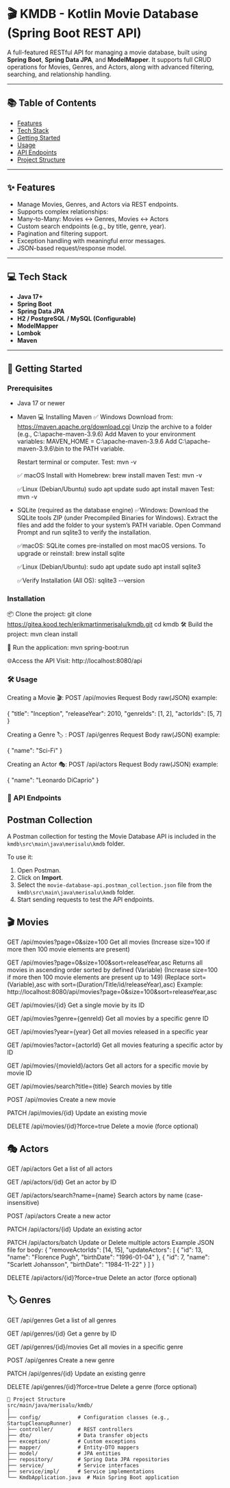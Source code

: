 # 🎬 KMDB - Kotlin Movie Database (Spring Boot REST API)

A full-featured RESTful API for managing a movie database, built using **Spring Boot**, **Spring Data JPA**, and **ModelMapper**. It supports full CRUD operations for Movies, Genres, and Actors, along with advanced filtering, searching, and relationship handling.

---

## 📚 Table of Contents

- [Features](#features)
- [Tech Stack](#tech-stack)
- [Getting Started](#getting-started)
- [Usage](#usage)
- [API Endpoints](#api-endpoints)
- [Project Structure](#project-structure)

---

## ✨ Features
- Manage Movies, Genres, and Actors via REST endpoints.
- Supports complex relationships:
- Many-to-Many: Movies ↔ Genres, Movies ↔ Actors
- Custom search endpoints (e.g., by title, genre, year).
- Pagination and filtering support.
- Exception handling with meaningful error messages.
- JSON-based request/response model.

---

## 💻 Tech Stack

- **Java 17+**
- **Spring Boot**
- **Spring Data JPA**
- **H2 / PostgreSQL / MySQL (Configurable)**
- **ModelMapper**
- **Lombok**
- **Maven**

---

## 🚀 Getting Started

### Prerequisites
- Java 17 or newer
- Maven
    💻 Installing Maven
    ✅ Windows
    Download from: https://maven.apache.org/download.cgi
    Unzip the archive to a folder (e.g., C:\apache-maven-3.9.6)
    Add Maven to your environment variables:
        MAVEN_HOME = C:\apache-maven-3.9.6
        Add C:\apache-maven-3.9.6\bin to the PATH variable.

    Restart terminal or computer.
    Test:
    mvn -v

    ✅ macOS
    Install with Homebrew:
    brew install maven
    Test:
    mvn -v

    ✅Linux (Debian/Ubuntu)
    sudo apt update
    sudo apt install maven
    Test:
    mvn -v

- SQLite (required as the database engine)
    ✅Windows:
        Download the SQLite tools ZIP (under Precompiled Binaries for Windows).
        Extract the files and add the folder to your system’s PATH variable.
        Open Command Prompt and run sqlite3 to verify the installation.

    ✅macOS:
    SQLite comes pre-installed on most macOS versions. To upgrade or reinstall:
    brew install sqlite

    ✅Linux (Debian/Ubuntu):
        sudo apt update
        sudo apt install sqlite3

    ✅Verify Installation (All OS):
        sqlite3 --version


### Installation

📦 Clone the project:
    git clone https://gitea.kood.tech/erikmartinmerisalu/kmdb.git
    cd kmdb
🛠 Build the project:
    mvn clean install

🚀 Run the application:
    mvn spring-boot:run

🌐Access the API
    Visit: http://localhost:8080/api

### 🛠️ Usage

Creating a Movie 🎬:
    POST /api/movies
    Request Body raw(JSON) example:

{
"title": "Inception",
"releaseYear": 2010,
"genreIds": [1, 2],
"actorIds": [5, 7]
}

Creating a Genre 🏷️ :
    POST /api/genres
    Request Body raw(JSON) example:

{
"name": "Sci-Fi"
}

Creating an Actor 🎭:
    POST /api/actors
    Request Body raw(JSON) example:

{
"name": "Leonardo DiCaprio"
}

### 📡 API Endpoints

## Postman Collection
A Postman collection for testing the Movie Database API is included in the `kmdb\src\main\java\merisalu\kmdb` folder.

To use it:
1. Open Postman.
2. Click on **Import**.
3. Select the `movie-database-api.postman_collection.json` file from the `kmdb\src\main\java\merisalu\kmdb` folder.
4. Start sending requests to test the API endpoints.

## 🎬 Movies

GET /api/movies?page=0&size=100
    Get all movies (Increase size=100 if more then 100 movie elements are present)

GET /api/movies?page=0&size=100&sort=releaseYear,asc
    Returns all movies in ascending order sorted by defined (Variable)
    (Increase size=100 if more then 100 movie elements are present up to 149)
    (Replace sort=(Variable),asc with sort=(Duration/Title/id/releaseYear),asc)
    Example: http://localhost:8080/api/movies?page=0&size=100&sort=releaseYear,asc

GET /api/movies/{id}
    Get a single movie by its ID

GET /api/movies?genre={genreId}
    Get all movies by a specific genre ID

GET /api/movies?year={year}
    Get all movies released in a specific year

GET /api/movies?actor={actorId}
    Get all movies featuring a specific actor by ID

GET /api/movies/{movieId}/actors
    Get all actors for a specific movie by movie ID

GET /api/movies/search?title={title}
    Search movies by title

POST /api/movies
    Create a new movie

PATCH /api/movies/{id}
    Update an existing movie

DELETE /api/movies/{id}?force=true
    Delete a movie (force optional)

## 🎭 Actors

GET /api/actors
    Get a list of all actors

GET /api/actors/{id}
    Get an actor by ID

GET /api/actors/search?name={name}
    Search actors by name (case-insensitive)

POST /api/actors
    Create a new actor

PATCH /api/actors/{id}
    Update an existing actor

PATCH /api/actors/batch
    Update or Delete multiple actors
    Example JSON file for body:
{
    "removeActorIds": [14, 15],
    "updateActors": [
        {
        "id": 13,
        "name": "Florence Pugh",
        "birthDate": "1996-01-04"
        },
        {
        "id": 7,
        "name": "Scarlett Johansson",
        "birthDate": "1984-11-22"
        }
    ]
}

DELETE /api/actors/{id}?force=true
    Delete an actor (force optional)

## 🏷️ Genres

GET /api/genres
    Get a list of all genres

GET /api/genres/{id}
    Get a genre by ID

GET /api/genres/{id}/movies
    Get all movies in a specific genre

POST /api/genres
    Create a new genre

PATCH /api/genres/{id}
    Update an existing genre

DELETE /api/genres/{id}?force=true
    Delete a genre (force optional)


```text
📂 Project Structure  
src/main/java/merisalu/kmdb/  
│  
├── config/            # Configuration classes (e.g., StartupCleanupRunner)  
├── controller/        # REST controllers  
├── dto/               # Data transfer objects  
├── exception/         # Custom exceptions  
├── mapper/            # Entity-DTO mappers  
├── model/             # JPA entities  
├── repository/        # Spring Data JPA repositories  
├── service/           # Service interfaces  
├── service/impl/      # Service implementations  
└── KmdbApplication.java  # Main Spring Boot application  
```